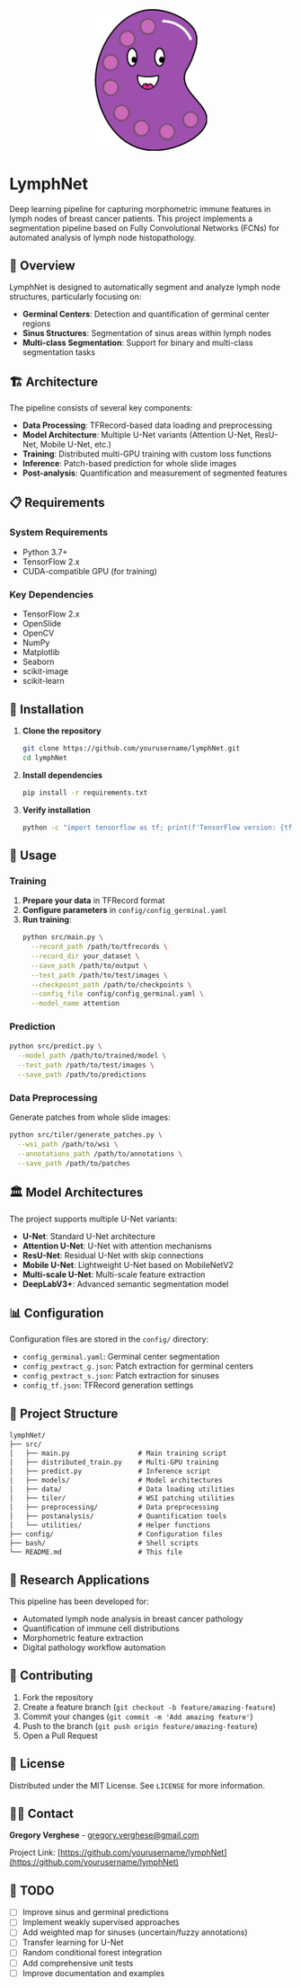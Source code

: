 <div align="center">
  <img src="logo.png" alt="LymphNet Logo" width="200"/>
</div>

# LymphNet

Deep learning pipeline for capturing morphometric immune features in lymph nodes of breast cancer patients. This project implements a segmentation pipeline based on Fully Convolutional Networks (FCNs) for automated analysis of lymph node histopathology.

## 🎯 Overview

LymphNet is designed to automatically segment and analyze lymph node structures, particularly focusing on:
- **Germinal Centers**: Detection and quantification of germinal center regions
- **Sinus Structures**: Segmentation of sinus areas within lymph nodes
- **Multi-class Segmentation**: Support for binary and multi-class segmentation tasks

## 🏗️ Architecture

The pipeline consists of several key components:

- **Data Processing**: TFRecord-based data loading and preprocessing
- **Model Architecture**: Multiple U-Net variants (Attention U-Net, ResU-Net, Mobile U-Net, etc.)
- **Training**: Distributed multi-GPU training with custom loss functions
- **Inference**: Patch-based prediction for whole slide images
- **Post-analysis**: Quantification and measurement of segmented features

## 📋 Requirements

### System Requirements
- Python 3.7+
- TensorFlow 2.x
- CUDA-compatible GPU (for training)

### Key Dependencies
- TensorFlow 2.x
- OpenSlide
- OpenCV
- NumPy
- Matplotlib
- Seaborn
- scikit-image
- scikit-learn

## 🚀 Installation

1. **Clone the repository**
   ```bash
   git clone https://github.com/yourusername/lymphNet.git
   cd lymphNet
   ```

2. **Install dependencies**
   ```bash
   pip install -r requirements.txt
   ```

3. **Verify installation**
   ```bash
   python -c "import tensorflow as tf; print(f'TensorFlow version: {tf.__version__}')"
   ```

## 📖 Usage

### Training

1. **Prepare your data** in TFRecord format
2. **Configure parameters** in `config/config_germinal.yaml`
3. **Run training**:
   ```bash
   python src/main.py \
     --record_path /path/to/tfrecords \
     --record_dir your_dataset \
     --save_path /path/to/output \
     --test_path /path/to/test/images \
     --checkpoint_path /path/to/checkpoints \
     --config_file config/config_germinal.yaml \
     --model_name attention
   ```

### Prediction

```bash
python src/predict.py \
  --model_path /path/to/trained/model \
  --test_path /path/to/test/images \
  --save_path /path/to/predictions
```

### Data Preprocessing

Generate patches from whole slide images:
```bash
python src/tiler/generate_patches.py \
  --wsi_path /path/to/wsi \
  --annotations_path /path/to/annotations \
  --save_path /path/to/patches
```

## 🏛️ Model Architectures

The project supports multiple U-Net variants:

- **U-Net**: Standard U-Net architecture
- **Attention U-Net**: U-Net with attention mechanisms
- **ResU-Net**: Residual U-Net with skip connections
- **Mobile U-Net**: Lightweight U-Net based on MobileNetV2
- **Multi-scale U-Net**: Multi-scale feature extraction
- **DeepLabV3+**: Advanced semantic segmentation model

## 📊 Configuration

Configuration files are stored in the `config/` directory:

- `config_germinal.yaml`: Germinal center segmentation
- `config_pextract_g.json`: Patch extraction for germinal centers
- `config_pextract_s.json`: Patch extraction for sinuses
- `config_tf.json`: TFRecord generation settings

## 📁 Project Structure

```
lymphNet/
├── src/
│   ├── main.py                 # Main training script
│   ├── distributed_train.py    # Multi-GPU training
│   ├── predict.py              # Inference script
│   ├── models/                 # Model architectures
│   ├── data/                   # Data loading utilities
│   ├── tiler/                  # WSI patching utilities
│   ├── preprocessing/          # Data preprocessing
│   ├── postanalysis/           # Quantification tools
│   └── utilities/              # Helper functions
├── config/                     # Configuration files
├── bash/                       # Shell scripts
└── README.md                   # This file
```

## 🔬 Research Applications

This pipeline has been developed for:
- Automated lymph node analysis in breast cancer pathology
- Quantification of immune cell distributions
- Morphometric feature extraction
- Digital pathology workflow automation

## 🤝 Contributing

1. Fork the repository
2. Create a feature branch (`git checkout -b feature/amazing-feature`)
3. Commit your changes (`git commit -m 'Add amazing feature'`)
4. Push to the branch (`git push origin feature/amazing-feature`)
5. Open a Pull Request

## 📝 License

Distributed under the MIT License. See `LICENSE` for more information.

## 👨‍💻 Contact

**Gregory Verghese** - gregory.verghese@gmail.com

Project Link: [https://github.com/yourusername/lymphNet](https://github.com/yourusername/lymphNet)

## 🚧 TODO

- [ ] Improve sinus and germinal predictions
- [ ] Implement weakly supervised approaches
- [ ] Add weighted map for sinuses (uncertain/fuzzy annotations)
- [ ] Transfer learning for U-Net
- [ ] Random conditional forest integration
- [ ] Add comprehensive unit tests
- [ ] Improve documentation and examples
